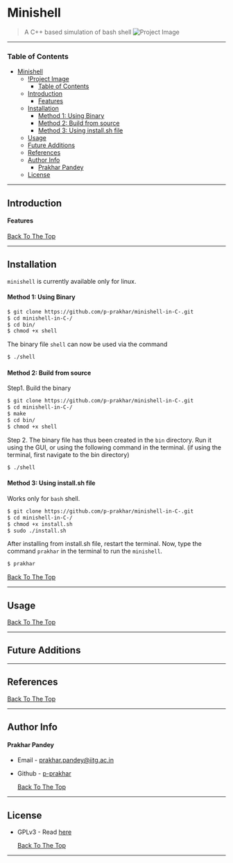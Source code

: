 # Minishell
> A C++ based simulation of bash shell
![Project Image](assets/banner.jpg)
---

### Table of Contents

- [Minishell](#minishell)
  - [!Project Image](#)
    - [Table of Contents](#table-of-contents)
  - [Introduction](#introduction)
      - [Features](#features)
  - [Installation](#installation)
      - [Method 1: Using Binary](#method-1-using-binary)
      - [Method 2: Build from source](#method-2-build-from-source)
      - [Method 3: Using install.sh file](#method-3-using-installsh-file)
  - [Usage](#usage)
  - [Future Additions](#future-additions)
  - [References](#references)
  - [Author Info](#author-info)
      - [Prakhar Pandey](#prakhar-pandey)
  - [License](#license)

---

## Introduction

#### Features




 

[Back To The Top](#minishell)

---


## Installation

`minishell` is currently available only for linux.

#### Method 1: Using Binary 

```bash
$ git clone https://github.com/p-prakhar/minishell-in-C-.git
$ cd minishell-in-C-/
$ cd bin/
$ chmod +x shell
```

The binary file `shell` can now be used via the command
```bash
$ ./shell
```

#### Method 2: Build from source

Step1. Build the binary

```bash
$ git clone https://github.com/p-prakhar/minishell-in-C-.git
$ cd minishell-in-C-/
$ make
$ cd bin/
$ chmod +x shell
```

Step 2. The binary file has thus been created in the `bin` directory.
Run it using the GUI, or using the following command in the terminal.
(if using the terminal, first navigate to the bin directory)

```bash
$ ./shell
```

#### Method 3: Using install.sh file
Works only for `bash` shell.

```bash
$ git clone https://github.com/p-prakhar/minishell-in-C-.git
$ cd minishell-in-C-/
$ chmod +x install.sh
$ sudo ./install.sh 
```
After installing from install.sh file, restart the terminal. Now, type the command `prakhar` in the terminal to run the `minishell`.

```bash
$ prakhar
```

[Back To The Top](#minishell)

---

## Usage






[Back To The Top](#minishell)


---
## Future Additions


---


## References



[Back To The Top](#minishell)

---

## Author Info

#### Prakhar Pandey

- Email - [prakhar.pandey@iitg.ac.in](mailto:prakhar.pandey@iitg.ac.in)
- Github - [p-prakhar](https://github.com/p-prakhar)
  
  [Back To The Top](#minishell)

---

## License

- GPLv3 - Read [here](LICENSE)

    [Back To The Top](#minishell)
---